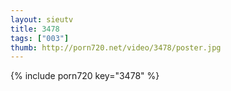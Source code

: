 ```yaml
--- 
layout: sieutv
title: 3478
tags: ["003"]
thumb: http://porn720.net/video/3478/poster.jpg
---
```

{% include porn720 key="3478" %} 
